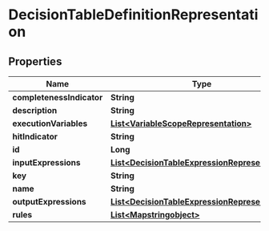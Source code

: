 
# DecisionTableDefinitionRepresentation

## Properties
Name | Type | Description | Notes
------------ | ------------- | ------------- | -------------
**completenessIndicator** | **String** |  |  [optional]
**description** | **String** |  |  [optional]
**executionVariables** | [**List&lt;VariableScopeRepresentation&gt;**](VariableScopeRepresentation.md) |  |  [optional]
**hitIndicator** | **String** |  |  [optional]
**id** | **Long** |  |  [optional]
**inputExpressions** | [**List&lt;DecisionTableExpressionRepresentation&gt;**](DecisionTableExpressionRepresentation.md) |  |  [optional]
**key** | **String** |  |  [optional]
**name** | **String** |  |  [optional]
**outputExpressions** | [**List&lt;DecisionTableExpressionRepresentation&gt;**](DecisionTableExpressionRepresentation.md) |  |  [optional]
**rules** | [**List&lt;Mapstringobject&gt;**](Mapstringobject.md) |  |  [optional]



